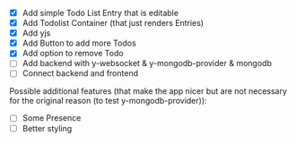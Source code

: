 - [x] Add simple Todo List Entry that is editable
- [x] Add Todolist Container (that just renders Entries)
- [x] Add yjs
- [x] Add Button to add more Todos
- [x] Add option to remove Todo
- [ ] Add backend with y-websocket & y-mongodb-provider & mongodb
- [ ] Connect backend and frontend

Possible additional features (that make the app nicer but are not necessary for the original reason (to test y-mongodb-provider)):

- [ ] Some Presence
- [ ] Better styling
